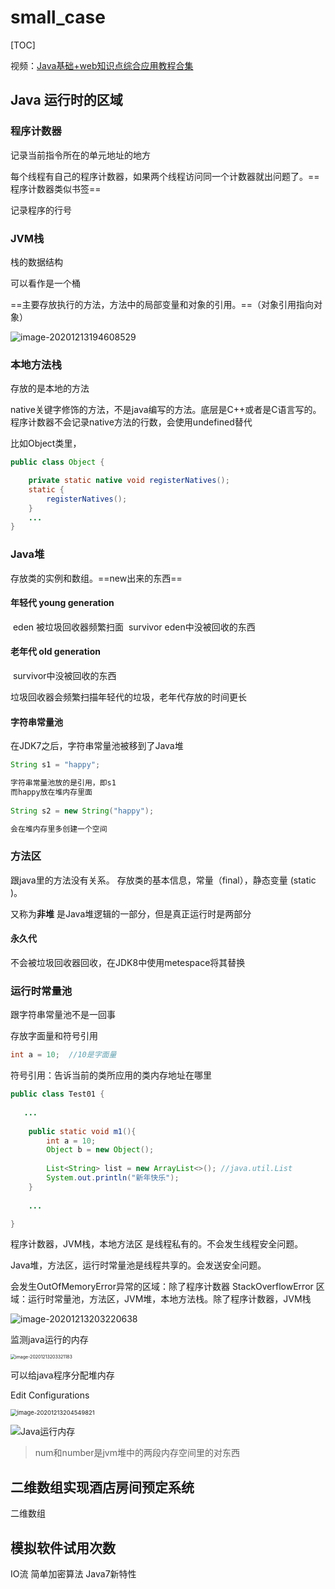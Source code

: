 # small_case

[TOC]

视频：[Java基础+web知识点综合应用教程合集](https://www.bilibili.com/video/BV1DW411g78o)

## Java 运行时的区域

### 程序计数器
记录当前指令所在的单元地址的地方

每个线程有自己的程序计数器，如果两个线程访问同一个计数器就出问题了。==程序计数器类似书签==

记录程序的行号

### JVM栈

栈的数据结构

可以看作是一个桶

==主要存放执行的方法，方法中的局部变量和对象的引用。==（对象引用指向对象）

![image-20201213194608529](README.assets/image-20201213194608529.png)

### 本地方法栈

存放的是本地的方法

native关键字修饰的方法，不是java编写的方法。底层是C++或者是C语言写的。程序计数器不会记录native方法的行数，会使用undefined替代

比如Object类里，

```java
public class Object {

    private static native void registerNatives();
    static {
        registerNatives();
    }
    ...
}
```

### Java堆

存放类的实例和数组。==new出来的东西==

#### 年轻代 young generation
​	eden 被垃圾回收器频繁扫面
​	survivor eden中没被回收的东西

#### 老年代 old generation  

​    survivor中没被回收的东西

垃圾回收器会频繁扫描年轻代的垃圾，老年代存放的时间更长

#### 字符串常量池

在JDK7之后，字符串常量池被移到了Java堆

```java
String s1 = "happy";

字符串常量池放的是引用，即s1
而happy放在堆内存里面
    
String s2 = new String("happy");

会在堆内存里多创建一个空间
```



### 方法区

跟java里的方法没有关系。
存放类的基本信息，常量（final），静态变量 (static )。

又称为**非堆**
是Java堆逻辑的一部分，但是真正运行时是两部分

#### 永久代

不会被垃圾回收器回收，在JDK8中使用metespace将其替换



### 运行时常量池

跟字符串常量池不是一回事

存放字面量和符号引用

```java
int a = 10;  //10是字面量
```

符号引用：告诉当前的类所应用的类内存地址在哪里

```java
public class Test01 {
   
   ...
       
    public static void m1(){
        int a = 10;
        Object b = new Object();
       
        List<String> list = new ArrayList<>(); //java.util.List
        System.out.println("新年快乐");
    }
    
    ...

}

```



程序计数器，JVM栈，本地方法区 是线程私有的。不会发生线程安全问题。

Java堆，方法区，运行时常量池是线程共享的。会发送安全问题。

会发生OutOfMemoryError异常的区域：除了程序计数器
StackOverflowError 区域：运行时常量池，方法区，JVM堆，本地方法栈。除了程序计数器，JVM栈

![image-20201213203220638](README.assets/image-20201213203220638.png)

监测java运行的内存

<img src="README.assets/image-20201213203321183.png" alt="image-20201213203321183" style="zoom:50%;" />



可以给java程序分配堆内存

Edit Configurations

<img src="README.assets/image-20201213204549821.png" alt="image-20201213204549821" style="zoom: 67%;" />



![Java运行内存](README.assets/Java运行内存.png)

> num和number是jvm堆中的两段内存空间里的对东西

## 二维数组实现酒店房间预定系统



二维数组




## 模拟软件试用次数

IO流
简单加密算法
Java7新特性